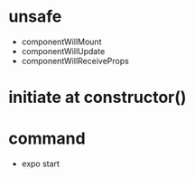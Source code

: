# unsafe

- componentWillMount
- componentWillUpdate
- componentWillReceiveProps

# initiate at constructor()

# command

- expo start
